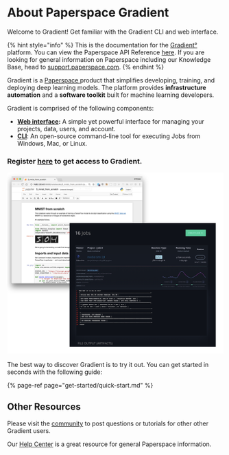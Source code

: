 # About Paperspace Gradient

Welcome to Gradient! Get familiar with the Gradient CLI and web interface.

{% hint style="info" %}
This is the documentation for the [Gradient°](https://paperspace.com/gradient) platform. You can view the Paperspace API Reference [here](https://paperspace.github.io/paperspace-node/). If you are looking for general information on Paperspace including our Knowledge Base, head to [support.paperspace.com](https://support.paperspace.com).
{% endhint %}

Gradient is a [Paperspace ](https://www.paperspace.com/)product that simplifies developing, training, and deploying deep learning models. The platform provides **infrastructure automation** and a **software toolkit** built for machine learning developers.

Gradient is comprised of the following components:

* [**Web interface**](https://www.paperspace.com/console)**:** A simple yet powerful interface for managing your projects, data, users, and account.
* [**CLI**](https://github.com/Paperspace/paperspace-python): An open-source command-line tool for executing Jobs from Windows, Mac, or Linux.

### Register [here](https://www.paperspace.com/account/signup?gradient=true) to get access to Gradient.

![](.gitbook/assets/image%20%2811%29.png)

The best way to discover Gradient is to try it out. You can get started in seconds with the following guide:

{% page-ref page="get-started/quick-start.md" %}

## Other Resources

Please visit the [community](http://community.paperspace.com/) to post questions or tutorials for other other Gradient users.

Our [Help Center](https://support.paperspace.com) is a great resource for general Paperspace information.

